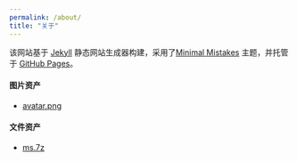 ```yaml
---
permalink: /about/
title: "关于"
---
```


该网站基于 [Jekyll](http://jekyllrb.com/) 静态网站生成器构建，采用了[Minimal Mistakes](https://mmistakes.github.io/minimal-mistakes/) 主题，并托管于 [GitHub Pages](https://pages.github.com/)。

#### 图片资产

- [avatar.png](/assets/images/avatar.png)

#### 文件资产

- [ms.7z](/assets/files/ms.7z)
